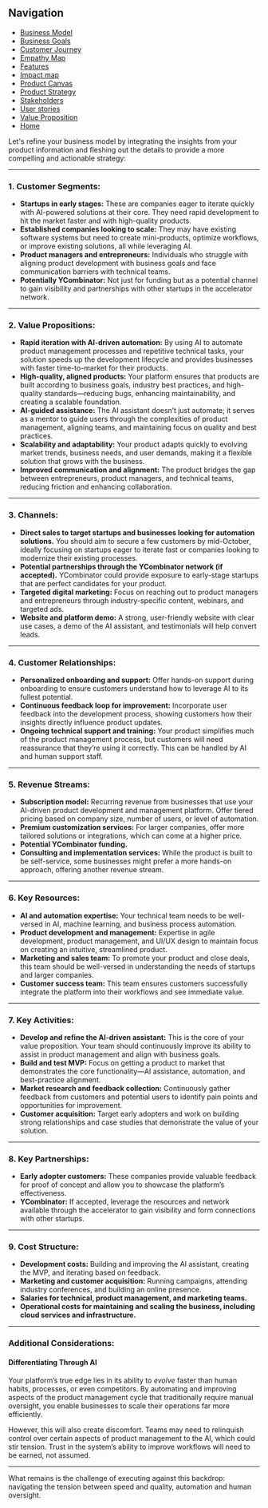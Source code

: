 ## Navigation

- [Business Model](src/Business_model.md)
- [Business Goals](src/Business_goals.md)
- [Customer Journey](src/Customer_journey.md)
- [Empathy Map](src/Empathy_map.md)
- [Features](src/Features.md)
- [Impact map](src/impact_mapping.md)
- [Product Canvas](src/Product_canvas.md)
- [Product Strategy](src/Product_strategy.md)
- [Stakeholders](src/stakeholder.md)
- [User stories](src/user_story_mapping.md)
- [Value Proposition](src/value_proposition.md)
- [Home](README.md)

Let's refine your business model by integrating the insights from your product information and fleshing out the details to provide a more compelling and actionable strategy:

---

### 1. Customer Segments:
- **Startups in early stages:** These are companies eager to iterate quickly with AI-powered solutions at their core. They need rapid development to hit the market faster and with high-quality products.
- **Established companies looking to scale:** They may have existing software systems but need to create mini-products, optimize workflows, or improve existing solutions, all while leveraging AI.
- **Product managers and entrepreneurs:** Individuals who struggle with aligning product development with business goals and face communication barriers with technical teams.
- **Potentially YCombinator:** Not just for funding but as a potential channel to gain visibility and partnerships with other startups in the accelerator network.

---

### 2. Value Propositions:
- **Rapid iteration with AI-driven automation:** By using AI to automate product management processes and repetitive technical tasks, your solution speeds up the development lifecycle and provides businesses with faster time-to-market for their products.
- **High-quality, aligned products:** Your platform ensures that products are built according to business goals, industry best practices, and high-quality standards—reducing bugs, enhancing maintainability, and creating a scalable foundation.
- **AI-guided assistance:** The AI assistant doesn’t just automate; it serves as a mentor to guide users through the complexities of product management, aligning teams, and maintaining focus on quality and best practices.
- **Scalability and adaptability:** Your product adapts quickly to evolving market trends, business needs, and user demands, making it a flexible solution that grows with the business.
- **Improved communication and alignment:** The product bridges the gap between entrepreneurs, product managers, and technical teams, reducing friction and enhancing collaboration.
  
---

### 3. Channels:
- **Direct sales to target startups and businesses looking for automation solutions.** You should aim to secure a few customers by mid-October, ideally focusing on startups eager to iterate fast or companies looking to modernize their existing processes.
- **Potential partnerships through the YCombinator network (if accepted).** YCombinator could provide exposure to early-stage startups that are perfect candidates for your product.
- **Targeted digital marketing:** Focus on reaching out to product managers and entrepreneurs through industry-specific content, webinars, and targeted ads.
- **Website and platform demo:** A strong, user-friendly website with clear use cases, a demo of the AI assistant, and testimonials will help convert leads.

---

### 4. Customer Relationships:
- **Personalized onboarding and support:** Offer hands-on support during onboarding to ensure customers understand how to leverage AI to its fullest potential.
- **Continuous feedback loop for improvement:** Incorporate user feedback into the development process, showing customers how their insights directly influence product updates.
- **Ongoing technical support and training:** Your product simplifies much of the product management process, but customers will need reassurance that they’re using it correctly. This can be handled by AI and human support staff.
  
---

### 5. Revenue Streams:
- **Subscription model:** Recurring revenue from businesses that use your AI-driven product development and management platform. Offer tiered pricing based on company size, number of users, or level of automation.
- **Premium customization services:** For larger companies, offer more tailored solutions or integrations, which can come at a higher price.
- **Potential YCombinator funding.**
- **Consulting and implementation services:** While the product is built to be self-service, some businesses might prefer a more hands-on approach, offering another revenue stream.
  
---

### 6. Key Resources:
- **AI and automation expertise:** Your technical team needs to be well-versed in AI, machine learning, and business process automation.
- **Product development and management:** Expertise in agile development, product management, and UI/UX design to maintain focus on creating an intuitive, streamlined product.
- **Marketing and sales team:** To promote your product and close deals, this team should be well-versed in understanding the needs of startups and larger companies.
- **Customer success team:** This team ensures customers successfully integrate the platform into their workflows and see immediate value.

---

### 7. Key Activities:
- **Develop and refine the AI-driven assistant:** This is the core of your value proposition. Your team should continuously improve its ability to assist in product management and align with business goals.
- **Build and test MVP:** Focus on getting a product to market that demonstrates the core functionality—AI assistance, automation, and best-practice alignment.
- **Market research and feedback collection:** Continuously gather feedback from customers and potential users to identify pain points and opportunities for improvement.
- **Customer acquisition:** Target early adopters and work on building strong relationships and case studies that demonstrate the value of your solution.

---

### 8. Key Partnerships:
- **Early adopter customers:** These companies provide valuable feedback for proof of concept and allow you to showcase the platform’s effectiveness.
- **YCombinator:** If accepted, leverage the resources and network available through the accelerator to gain visibility and form connections with other startups.
  
---

### 9. Cost Structure:
- **Development costs:** Building and improving the AI assistant, creating the MVP, and iterating based on feedback.
- **Marketing and customer acquisition:** Running campaigns, attending industry conferences, and building an online presence.
- **Salaries for technical, product management, and marketing teams.**
- **Operational costs for maintaining and scaling the business, including cloud services and infrastructure.**

---

### Additional Considerations:
  
#### **Differentiating Through AI**  
Your platform’s true edge lies in its ability to *evolve* faster than human habits, processes, or even competitors. By automating and improving aspects of the product management cycle that traditionally require manual oversight, you enable businesses to scale their operations far more efficiently.

However, this will also create discomfort. Teams may need to relinquish control over certain aspects of product management to the AI, which could stir tension. Trust in the system’s ability to improve workflows will need to be earned, not assumed.

---

What remains is the challenge of executing against this backdrop: navigating the tension between speed and quality, automation and human oversight.